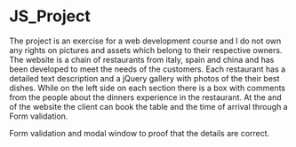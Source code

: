 
# JS_Project
The project is an exercise for a web development course and I do not own any rights on pictures and assets which belong to their respective owners.
The website is a chain of restaurants from italy, spain and china and has been developed to meet the needs of the customers.
Each restaurant has a detailed text description and a jQuery gallery with photos of the their best dishes. While on the left side on each section there is a box with comments from the people about the dinners experience in the restaurant.
At the and of the website the client can book the table and the time of arrival through a Form validation.

Form validation and modal window to proof that the details are correct.
